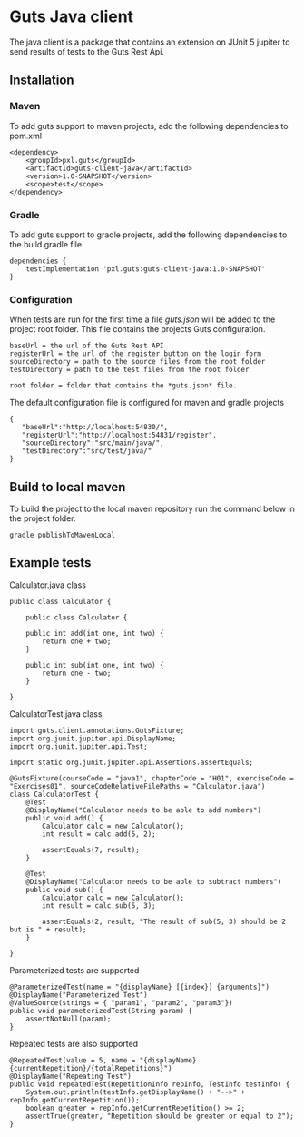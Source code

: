# Guts Java client

The java client is a package that contains an extension on JUnit 5 jupiter to send results of tests to the Guts Rest Api.

## Installation

### Maven
To add guts support to maven projects, add the following dependencies to pom.xml
```
<dependency>
    <groupId>pxl.guts</groupId>
    <artifactId>guts-client-java</artifactId>
    <version>1.0-SNAPSHOT</version>
    <scope>test</scope>
</dependency>
```

### Gradle

To add guts support to gradle projects, add the following dependencies to the build.gradle file.
```
dependencies {
    testImplementation 'pxl.guts:guts-client-java:1.0-SNAPSHOT'
}
```

### Configuration

When tests are run for the first time a file *guts.json* will be added to the project root folder. This file contains the projects Guts configuration.

```
baseUrl = the url of the Guts Rest API
registerUrl = the url of the register button on the login form
sourceDirectory = path to the source files from the root folder
testDirectory = path to the test files from the root folder

root folder = folder that contains the *guts.json* file.
```

The default configuration file is configured for maven and gradle projects
```
{  
   "baseUrl":"http://localhost:54830/",
   "registerUrl":"http://localhost:54831/register",
   "sourceDirectory":"src/main/java/",
   "testDirectory":"src/test/java/"
}
```

## Build to local maven
To build the project to the local maven repository run the command below in the project folder.
```
gradle publishToMavenLocal
```

## Example tests

Calculator.java class

```
public class Calculator {

    public class Calculator {

    public int add(int one, int two) {
        return one + two;
    }

    public int sub(int one, int two) {
        return one - two;
    }

}
```

CalculatorTest.java class
```
import guts.client.annotations.GutsFixture;
import org.junit.jupiter.api.DisplayName;
import org.junit.jupiter.api.Test;

import static org.junit.jupiter.api.Assertions.assertEquals;

@GutsFixture(courseCode = "java1", chapterCode = "H01", exerciseCode = "Exercises01", sourceCodeRelativeFilePaths = "Calculator.java")
class CalculatorTest {
    @Test
    @DisplayName("Calculator needs to be able to add numbers")
    public void add() {
        Calculator calc = new Calculator();
        int result = calc.add(5, 2);

        assertEquals(7, result);
    }

    @Test
    @DisplayName("Calculator needs to be able to subtract numbers")
    public void sub() {
        Calculator calc = new Calculator();
        int result = calc.sub(5, 3);

        assertEquals(2, result, "The result of sub(5, 3) should be 2 but is " + result);
    }
    
}
```

Parameterized tests are supported
```
@ParameterizedTest(name = "{displayName} [{index}] {arguments}")
@DisplayName("Parameterized Test")
@ValueSource(strings = { "param1", "param2", "param3"})
public void parameterizedTest(String param) {
    assertNotNull(param);
}
```

Repeated tests are also supported
```
@RepeatedTest(value = 5, name = "{displayName} {currentRepetition}/{totalRepetitions}")
@DisplayName("Repeating Test")
public void repeatedTest(RepetitionInfo repInfo, TestInfo testInfo) {
    System.out.println(testInfo.getDisplayName() + "-->" + repInfo.getCurrentRepetition());
    boolean greater = repInfo.getCurrentRepetition() >= 2;
    assertTrue(greater, "Repetition should be greater or equal to 2");
}
```